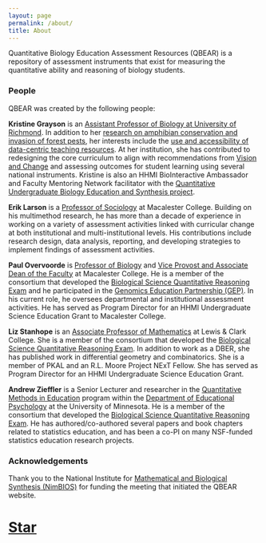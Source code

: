 ```yaml
---
layout: page
permalink: /about/
title: About
---
```





Quantitative Biology Education Assessment Resources (QBEAR) is a repository of assessment instruments that exist for measuring the quantitative ability and reasoning of biology students.

### People

QBEAR was created by the following people:

**Kristine Grayson** is an [Assistant Professor of Biology at University of Richmond](https://biology.richmond.edu/faculty/kgrayson/). In addition to her [research on amphibian conservation and invasion of forest pests](https://blog.richmond.edu/graysonlab/), her interests include the [use and accessibility of data-centric teaching resources](https://qubeshub.org/community/groups/data_incubator). At her institution, she has contributed to redesigning the core curriculum to align with recommendations from [Vision and Change](https://visionandchange.org/) and assessing outcomes for student learning using several national instruments. Kristine is also an HHMI BioInteractive Ambassador and Faculty Mentoring Network facilitator with the [Quantitative Undergraduate Biology Education and Synthesis project](https://qubeshub.org/).




**Erik Larson** is a [Professor of Sociology](https://www.macalester.edu/sociology/facultystaff/eriklarson/) at Macalester College. Building on his multimethod research, he has more than a decade of experience in working on a variety of assessment activities linked with curricular change at both institutional and multi-institutional levels. His contributions include research design, data analysis, reporting, and developing strategies to implement findings of assessment activities. 

**Paul Overvoorde** is [Professor of Biology](https://www.macalester.edu/biochemistry/facultystaff/paulovervoorde/) and [Vice Provost and Associate Dean of the Faculty](https://www.macalester.edu/provost/staff/paulovervoorde/) at Macalester College.  He is a member of the consortium that developed the [Biological Science Quantitative Reasoning Exam](https://www.macalester.edu/hhmi/biosquare/) and he participated in the [Genomics Education Partnership (GEP)](https://gep.wustl.edu/). In his current role, he oversees departmental and institutional assessment activities. He has served as Program Director for an HHMI Undergraduate Science Education Grant to Macalester College.

**Liz Stanhope** is an [Associate Professor of Mathematics](https://college.lclark.edu/live/profiles/67-liz-stanhope) at Lewis &amp; Clark College. She is a member of the consortium that developed the [Biological Science Quantitative Reasoning Exam](https://www.macalester.edu/hhmi/biosquare/). In addition to work as a DBER, she has published work in differential geometry and combinatorics.  She is a member of PKAL and an R.L. Moore Project NExT Fellow. She has served as Program Director for an HHMI Undergraduate Science Education Grant.  

**Andrew Zieffler** is a Senior Lecturer and researcher in the [Quantitative Methods in Education](https://www.cehd.umn.edu/edpsych/programs/qme/) program within the [Department of Educational Psychology](https://www.cehd.umn.edu/edpsych/programs/qme/) at the University of Minnesota. He is a member of the consortium that developed the [Biological Science Quantitative Reasoning Exam](https://www.macalester.edu/hhmi/biosquare/). He has authored/co-authored several papers and book chapters related to statistics education, and has been a co-PI on many NSF-funded statistics education research projects.



### Acknowledgements

Thank you to the National Institute  for [Mathematical and Biological Synthesis (NimBIOS)](http://www.nimbios.org/) for funding the meeting that initiated the QBEAR website. 

# <!-- Place this tag where you want the button to render. -->
# <a class="github-button" href="https://github.com/bul-ikana/hugo-cards" data-icon="octicon-star" data-size="large" data-show-count="true" aria-label="Star bul-ikana/hugo-cards on GitHub">Star</a>
# <!-- Place this tag in your head or just before your close body tag. -->
# <script async defer src="https://buttons.github.io/buttons.js"></script>